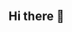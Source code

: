## Hi there 👋

<!--
**Te-Li/TE-LI** is a ✨ _special_ ✨ repository because its `README.md` (this file) appears on your GitHub profile.

Here are some ideas to get you started:

- 🔭 I’m currently working on environmental behavior research & behavior caculation.
- 🌱 I’m currently learning git, fastapi and also AR application development.
- 👯 I’m looking to collaborate on ...
- 🤔 I’m looking for help with ...
- 💬 Ask me about ...
- 📫 How to reach me: 2330265@tongji.edu.cn
- 😄 Pronouns: ...
- ⚡ Fun fact: ...
-->
